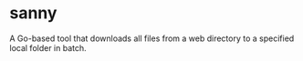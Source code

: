 # sanny
A Go-based tool that downloads all files from a web directory to a specified local folder in batch.

